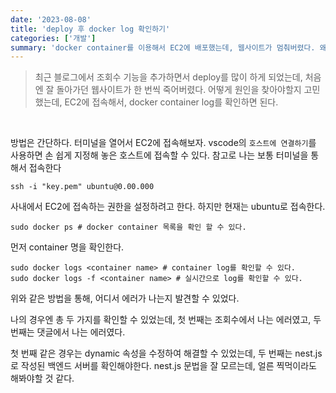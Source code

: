 ```yaml
---
date: '2023-08-08'
title: 'deploy 후 docker log 확인하기'
categories: ['개발']
summary: 'docker container를 이용해서 EC2에 배포했는데, 웹사이트가 멈춰버렸다. 왜 멈춘걸까? 어떻게 해결할 수 있을까?'
---
```


> 최근 블로그에서 조회수 기능을 추가하면서 deploy를 많이 하게 되었는데, 처음엔 잘 돌아가던 웹사이트가 한 번씩 죽어버렸다.
> 어떻게 원인을 찾아야할지 고민했는데, EC2에 접속해서, docker container log를 확인하면 된다.

<br>

방법은 간단하다. 터미널을 열어서 EC2에 접속해보자. vscode의 `호스트에 연결하기`를 사용하면 손 쉽게 지정해 놓은 호스트에 접속할 수 있다.
참고로 나는 보통 터미널을 통해서 접속한다

```
ssh -i "key.pem" ubuntu@0.00.000
```

사내에서 EC2에 접속하는 권한을 설정하려고 한다. 하지만 현재는 ubuntu로 접속한다.

```
sudo docker ps # docker container 목록을 확인 할 수 있다.
```

먼저 container 명을 확인한다.

```
sudo docker logs <container name> # container log를 확인할 수 있다.
sudo docker logs -f <container name> # 실시간으로 log를 확인할 수 있다.
```

위와 같은 방법을 통해, 어디서 에러가 나는지 발견할 수 있었다.

나의 경우엔 총 두 가지를 확인할 수 있었는데, 첫 번째는 조회수에서 나는 에러였고, 두 번째는 댓글에서 나는 에러였다.

첫 번째 같은 경우는 dynamic 속성을 수정하여 해결할 수 있었는데, 두 번째는 nest.js로 작성된 백엔드 서버를 확인해야한다.
nest.js 문법을 잘 모르는데, 얼른 찍먹이라도 해봐야할 것 같다.
